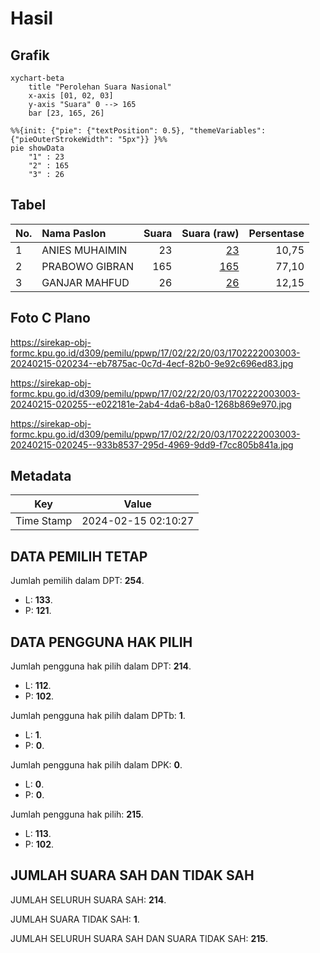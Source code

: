# Hasil

## Grafik

```mermaid
xychart-beta
    title "Perolehan Suara Nasional"
    x-axis [01, 02, 03]
    y-axis "Suara" 0 --> 165
    bar [23, 165, 26]
```

```mermaid
%%{init: {"pie": {"textPosition": 0.5}, "themeVariables": {"pieOuterStrokeWidth": "5px"}} }%%
pie showData
    "1" : 23
    "2" : 165
    "3" : 26
```

## Tabel

| No. | Nama Paslon    | Suara | Suara (raw) | Persentase |
|:--- |:-------------- | -----:| -----------:| ----------:|
| 1   | ANIES MUHAIMIN | 23    | [23][p-1]   | 10,75      |
| 2   | PRABOWO GIBRAN | 165   | [165][p-2]  | 77,10      |
| 3   | GANJAR MAHFUD  | 26    | [26][p-3]   | 12,15      |


[p-1]: https://github.com/gigit-pemilu/pemilu-2024/blob/main/pilpres/hitung-suara/sub/17-bengkulu/sub/02-rejang-lebong/sub/22-sindang-dataran/sub/2003-bengko/sub/003-tps/sub/paslon-1.txt
[p-2]: https://github.com/gigit-pemilu/pemilu-2024/blob/main/pilpres/hitung-suara/sub/17-bengkulu/sub/02-rejang-lebong/sub/22-sindang-dataran/sub/2003-bengko/sub/003-tps/sub/paslon-2.txt
[p-3]: https://github.com/gigit-pemilu/pemilu-2024/blob/main/pilpres/hitung-suara/sub/17-bengkulu/sub/02-rejang-lebong/sub/22-sindang-dataran/sub/2003-bengko/sub/003-tps/sub/paslon-3.txt

## Foto C Plano

https://sirekap-obj-formc.kpu.go.id/d309/pemilu/ppwp/17/02/22/20/03/1702222003003-20240215-020234--eb7875ac-0c7d-4ecf-82b0-9e92c696ed83.jpg

https://sirekap-obj-formc.kpu.go.id/d309/pemilu/ppwp/17/02/22/20/03/1702222003003-20240215-020255--e022181e-2ab4-4da6-b8a0-1268b869e970.jpg

https://sirekap-obj-formc.kpu.go.id/d309/pemilu/ppwp/17/02/22/20/03/1702222003003-20240215-020245--933b8537-295d-4969-9dd9-f7cc805b841a.jpg


## Metadata

| Key        | Value               |
| ---------- | ------------------- |
| Time Stamp | 2024-02-15 02:10:27 |


## DATA PEMILIH TETAP

Jumlah pemilih dalam DPT: **254**.
 * L: **133**.
 * P: **121**.

## DATA PENGGUNA HAK PILIH

Jumlah pengguna hak pilih dalam DPT: **214**.
 * L: **112**.
 * P: **102**.

Jumlah pengguna hak pilih dalam DPTb: **1**.
 * L: **1**.
 * P: **0**.

Jumlah pengguna hak pilih dalam DPK: **0**.
 * L: **0**.
 * P: **0**.

Jumlah pengguna hak pilih: **215**.
 * L: **113**.
 * P: **102**.

## JUMLAH SUARA SAH DAN TIDAK SAH

JUMLAH SELURUH SUARA SAH: **214**.

JUMLAH SUARA TIDAK SAH: **1**.

JUMLAH SELURUH SUARA SAH DAN SUARA TIDAK SAH: **215**.


